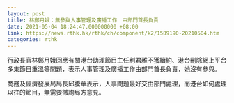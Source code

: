 ```yaml
---
layout: post
title: 林鄭月娥：無參與人事管理及廣播工作　由部門首長負責
date: 2021-05-04 18:24:47.000000000 +08:00
link: https://news.rthk.hk/rthk/ch/component/k2/1589190-20210504.htm
categories: rthk
---
```


行政長官林鄭月娥回應有關港台助理節目主任利君雅不獲續約、港台刪除網上平台多集節目重溫等問題，表示人事管理及廣播工作由部門首長負責，她沒有參與。

商務及經濟發展局局長邱騰華表示，人事問題最好交由部門處理，而港台如何處理以往的節目，無需要徵詢局方意見。
